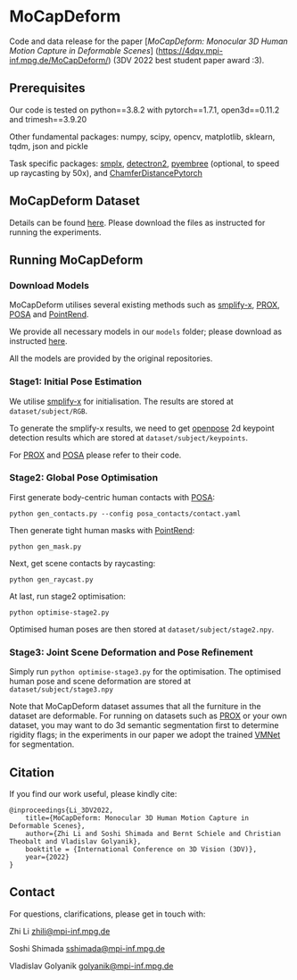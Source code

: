 # MoCapDeform
Code and data release for the paper
[*MoCapDeform: Monocular 3D Human Motion Capture in Deformable Scenes*] (https://4dqv.mpi-inf.mpg.de/MoCapDeform/)
(3DV 2022 best student paper award :3).

## Prerequisites
Our code is tested on python==3.8.2 with pytorch==1.7.1, open3d==0.11.2 and trimesh==3.9.20

Other fundamental packages: numpy, scipy, opencv, matplotlib, sklearn, tqdm, json and pickle

Task specific packages: [smplx](https://github.com/vchoutas/smplx),
[detectron2](https://github.com/facebookresearch/detectron2),
[pyembree](https://github.com/scopatz/pyembree) (optional, to speed up raycasting by 50x),
and [ChamferDistancePytorch](https://github.com/ThibaultGROUEIX/ChamferDistancePytorch)

## MoCapDeform Dataset
Details can be found [here](https://github.com/Malefikus/MoCapDeform/blob/main/dataset/README.md).
Please download the files as instructed for running the experiments.

## Running MoCapDeform
### Download Models
MoCapDeform utilises several existing methods such as [smplify-x](https://github.com/vchoutas/smplify-x),
[PROX](https://github.com/mohamedhassanmus/prox),
[POSA](https://github.com/mohamedhassanmus/POSA) and
[PointRend](https://github.com/facebookresearch/detectron2).

We provide all necessary models in our `models` folder;
please download as instructed [here](https://github.com/Malefikus/MoCapDeform/blob/main/models/README.md).

All the models are provided by the original repositories.

### Stage1: Initial Pose Estimation
We utilise [smplify-x](https://github.com/vchoutas/smplify-x) for initialisation.
The results are stored at `dataset/subject/RGB`.

To generate the smplify-x results, we need to get [openpose](https://github.com/CMU-Perceptual-Computing-Lab/openpose)
2d keypoint detection results which are stored at `dataset/subject/keypoints`.

For [PROX](https://github.com/mohamedhassanmus/prox)
and [POSA](https://github.com/mohamedhassanmus/POSA) please refer to their code.

### Stage2: Global Pose Optimisation
First generate body-centric human contacts with [POSA](https://github.com/mohamedhassanmus/POSA):

```Shell
python gen_contacts.py --config posa_contacts/contact.yaml
```

Then generate tight human masks with [PointRend](https://github.com/facebookresearch/detectron2):

```Shell
python gen_mask.py
```

Next, get scene contacts by raycasting:

```Shell
python gen_raycast.py
```

At last, run stage2 optimisation:

```Shell
python optimise-stage2.py
```

Optimised human poses are then stored at `dataset/subject/stage2.npy`.

### Stage3: Joint Scene Deformation and Pose Refinement
Simply run `python optimise-stage3.py` for the optimisation.
The optimised human pose and scene deformation are stored at `dataset/subject/stage3.npy`

Note that MoCapDeform dataset assumes that all the furniture in the dataset are deformable.
For running on datasets such as [PROX](https://prox.is.tue.mpg.de/) or your own dataset,
you may want to do 3d semantic segmentation first to determine rigidity flags;
in the experiments in our paper we adopt the trained [VMNet](https://github.com/hzykent/VMNet) for segmentation.

## Citation
If you find our work useful, please kindly cite:

```
@inproceedings{Li_3DV2022,
    title={MoCapDeform: Monocular 3D Human Motion Capture in Deformable Scenes},
    author={Zhi Li and Soshi Shimada and Bernt Schiele and Christian Theobalt and Vladislav Golyanik},
    booktitle = {International Conference on 3D Vision (3DV)},
    year={2022}
}
```

## Contact
For questions, clarifications, please get in touch with:

Zhi Li
[zhili@mpi-inf.mpg.de](zhili@mpi-inf.mpg.de)

Soshi Shimada
[sshimada@mpi-inf.mpg.de](sshimada@mpi-inf.mpg.de)

Vladislav Golyanik
[golyanik@mpi-inf.mpg.de](golyanik@mpi-inf.mpg.de)
